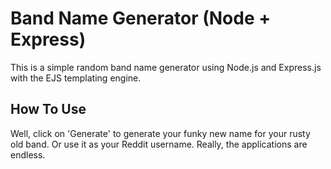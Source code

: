 # Band Name Generator (Node + Express)
This is a simple random band name generator using Node.js and Express.js with the EJS templating engine.

## How To Use
Well, click on 'Generate' to generate your funky new name for your rusty old band. Or use it as your Reddit
username. Really, the applications are endless.
